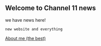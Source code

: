 ## Welcome to Channel 11 news

we have news here! 


`new website and everything`





[About me (the best)](./about/Zachary.md)
